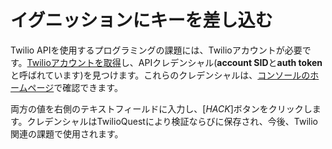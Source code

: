 # イグニッションにキーを差し込む

Twilio APIを使用するプログラミングの課題には、Twilioアカウントが必要です。[Twilioアカウントを取得](https://www.twilio.com/try-twilio?utm_source=twilioquest-3)し、APIクレデンシャル(**account SID**と**auth token**と呼ばれています)を見つけます。これらのクレデンシャルは、[コンソールのホームページ](https://www.twilio.com/console)で確認できます。

両方の値を右側のテキストフィールドに入力し、[*HACK*]ボタンをクリックします。クレデンシャルはTwilioQuestにより検証ならびに保存され、今後、Twilio関連の課題で使用されます。